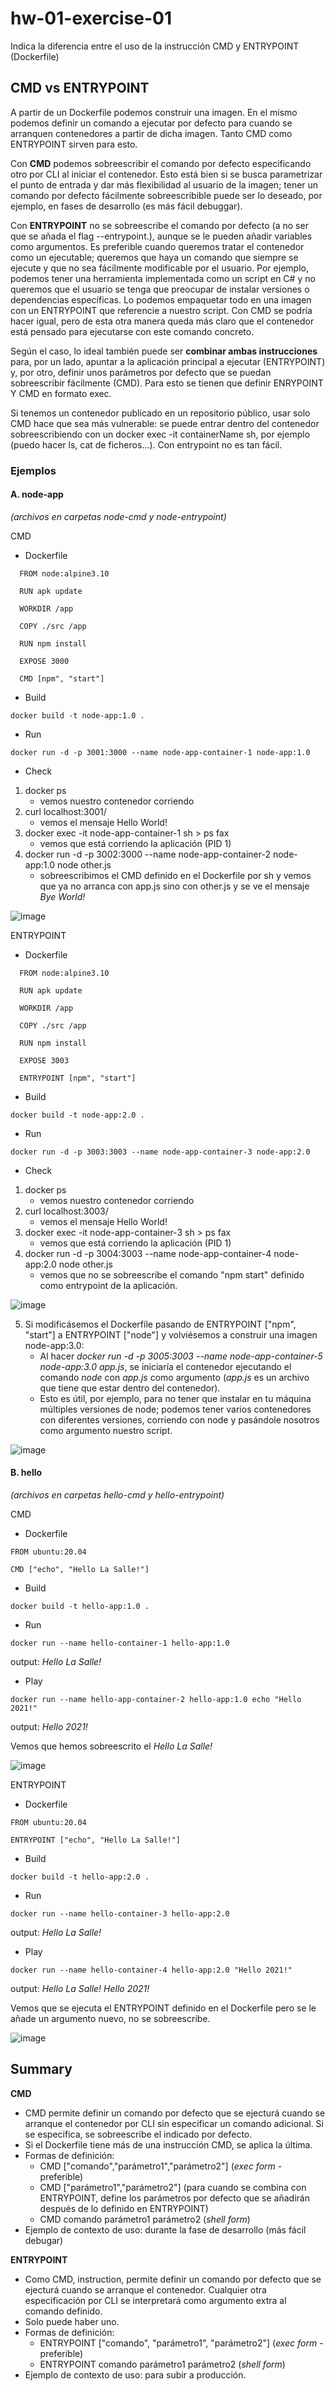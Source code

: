 # hw-01-exercise-01

Indica la diferencia entre el uso de la instrucción CMD y ENTRYPOINT
(Dockerfile)

## CMD vs ENTRYPOINT

A partir de un Dockerfile podemos construir una imagen. En el mismo podemos definir un comando a ejecutar por defecto para cuando se arranquen contenedores a partir de dicha imagen. Tanto CMD como ENTRYPOINT sirven para esto.

Con **CMD** podemos sobreescribir el comando por defecto especificando otro por CLI al iniciar el contenedor. Esto está bien si se busca parametrizar el punto de entrada y dar más flexibilidad al usuario de la imagen; tener un comando por defecto fácilmente sobreescribible puede ser lo deseado, por ejemplo, en fases de desarrollo (es más fácil debuggar).

Con **ENTRYPOINT** no se sobreescribe el comando por defecto (a no ser que se añada el flag --entrypoint.), aunque se le pueden añadir variables como argumentos. Es preferible cuando queremos tratar el contenedor como un ejecutable; queremos que haya un comando que siempre se ejecute y que no sea fácilmente modificable por el usuario. Por ejemplo, podemos tener una herramienta implementada como un script en C# y no queremos que el usuario se tenga que preocupar de instalar versiones o dependencias específicas. Lo podemos empaquetar todo en una imagen con un ENTRYPOINT que referencie a nuestro script. Con CMD se podría hacer igual, pero de esta otra manera queda más claro que el contenedor está pensado para ejecutarse con este comando concreto.

Según el caso, lo ideal también puede ser **combinar ambas instrucciones** para, por un lado, apuntar a la aplicación principal a ejecutar (ENTRYPOINT) y, por otro, definir unos parámetros por defecto que se puedan sobreescribir fácilmente (CMD). Para esto se tienen que definir ENRYPOINT Y CMD en formato exec.

Si tenemos un contenedor publicado en un repositorio público, usar solo CMD hace que sea más vulnerable: se puede entrar dentro del contenedor sobreescribiendo con un docker exec -it containerName sh, por ejemplo (puedo hacer ls, cat de ficheros...). Con entrypoint no es tan fácil.

### Ejemplos

#### A. node-app
_(archivos en carpetas node-cmd y node-entrypoint)_

CMD
  - Dockerfile
  ~~~
    FROM node:alpine3.10

    RUN apk update

    WORKDIR /app

    COPY ./src /app

    RUN npm install

    EXPOSE 3000

    CMD [npm", "start"]
  ~~~

  - Build
  ~~~
  docker build -t node-app:1.0 .
  ~~~

  - Run
  ~~~
  docker run -d -p 3001:3000 --name node-app-container-1 node-app:1.0
  ~~~

  - Check

   1. docker ps
      	- vemos nuestro contenedor corriendo
   2. curl localhost:3001/
      	- vemos el mensaje Hello World!
   3. docker exec -it node-app-container-1 sh > ps fax
      	- vemos que está corriendo la aplicación (PID 1)
   4. docker run -d -p 3002:3000 --name node-app-container-2 node-app:1.0 node other.js
      	- sobreescribimos el CMD definido en el Dockerfile por sh y vemos que ya no arranca con app.js sino con other.js y se ve el mensaje _Bye World!_
      	
   ![image](./answer_exercise_1/images/screenshot_1.png)


ENTRYPOINT
  - Dockerfile
  ~~~
    FROM node:alpine3.10

    RUN apk update

    WORKDIR /app

    COPY ./src /app

    RUN npm install

    EXPOSE 3003

    ENTRYPOINT [npm", "start"]
  ~~~

  - Build
  ~~~
  docker build -t node-app:2.0 .
  ~~~

  - Run
  ~~~
  docker run -d -p 3003:3003 --name node-app-container-3 node-app:2.0
  ~~~

  - Check
  
   1. docker ps
      	- vemos nuestro contenedor corriendo
   2. curl localhost:3003/
      	- vemos el mensaje Hello World!
   3. docker exec -it node-app-container-3 sh > ps fax
      	- vemos que está corriendo la aplicación (PID 1)
   4. docker run -d -p 3004:3003 --name node-app-container-4 node-app:2.0 node other.js 
      	- vemos que no se sobreescribe el comando "npm start" definido como entrypoint de la aplicación.
      	
   ![image](./answer_exercise_1/images/screenshot_2.png)
   
   5. Si modificásemos el Dockerfile pasando de ENTRYPOINT ["npm", "start"] a ENTRYPOINT ["node"] y volviésemos a construir una imagen node-app:3.0:
      	- Al hacer _docker run -d -p 3005:3003 --name node-app-container-5 node-app:3.0 app.js_, se iniciaría el contenedor ejecutando el comando _node_ con _app.js_ como argumento (_app.js_ es un archivo que tiene que estar dentro del contenedor).
      	- Esto es útil, por ejemplo, para no tener que instalar en tu máquina múltiples versiones de node; podemos tener varios contenedores con diferentes versiones, corriendo con node y pasándole nosotros como argumento nuestro script.
      	
   ![image](./answer_exercise_1/images/screenshot_3.png)


#### B. hello
_(archivos en carpetas hello-cmd y hello-entrypoint)_

CMD
  - Dockerfile
  ~~~
  FROM ubuntu:20.04

  CMD ["echo", "Hello La Salle!"]
  ~~~

  - Build
  ~~~
  docker build -t hello-app:1.0 .
  ~~~

  - Run
  ~~~
  docker run --name hello-container-1 hello-app:1.0
  ~~~
  output: _Hello La Salle!_

  - Play
  ~~~
  docker run --name hello-app-container-2 hello-app:1.0 echo "Hello 2021!"
  ~~~
  output: _Hello 2021!_

  Vemos que hemos sobreescrito el  _Hello La Salle!_
  
  ![image](./answer_exercise_1/images/screenshot_4.png)


ENTRYPOINT
  - Dockerfile
  ~~~
  FROM ubuntu:20.04

  ENTRYPOINT ["echo", "Hello La Salle!"]
  ~~~

  - Build
  ~~~
  docker build -t hello-app:2.0 .
  ~~~

  - Run
  ~~~
  docker run --name hello-container-3 hello-app:2.0
  ~~~
  output: _Hello La Salle!_

  - Play
  ~~~
  docker run --name hello-container-4 hello-app:2.0 "Hello 2021!"
  ~~~
  output: _Hello La Salle! Hello 2021!_

  Vemos que se ejecuta el ENTRYPOINT definido en el Dockerfile pero se le añade un argumento nuevo, no se sobreescribe.
  
  ![image](./answer_exercise_1/images/screenshot_5.png)


## Summary

**CMD**
- CMD permite definir un comando por defecto que se ejecturá cuando se arranque el contenedor por CLI sin especificar un comando adicional. Si se especifica, se sobreescribe el indicado por defecto.
- Si el Dockerfile tiene más de una instrucción CMD, se aplica la última.
- Formas de definición:
  - CMD ["comando","parámetro1","parámetro2"] (_exec form_ - preferible)
  - CMD ["parámetro1","parámetro2"] (para cuando se combina con ENTRYPOINT, define los parámetros por defecto que se añadirán después de lo definido en ENTRYPOINT)
  - CMD comando parámetro1 parámetro2 (_shell form_)
- Ejemplo de contexto de uso: durante la fase de desarrollo (más fácil debugar)

**ENTRYPOINT**
- Como CMD, instruction, permite definir un comando por defecto que se ejecturá cuando se arranque el contenedor. Cualquier otra especificación por CLI se interpretará como argumento extra al comando definido.
- Solo puede haber uno.
- Formas de definición:
  - ENTRYPOINT ["comando", "parámetro1", "parámetro2"] (_exec form_ - preferible)
  - ENTRYPOINT comando parámetro1 parámetro2 (_shell form_)
-	Ejemplo de contexto de uso: para subir a producción.



